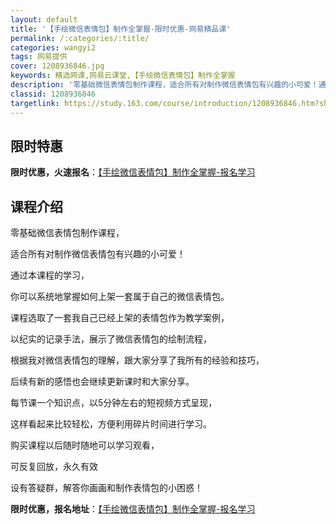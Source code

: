 ```yaml
---
layout: default
title: '【手绘微信表情包】制作全掌握-限时优惠-网易精品课'
permalink: /:categories/:title/
categories: wangyi2
tags: 网易提供
cover: 1208936846.jpg
keywords: 精选网课,网易云课堂,【手绘微信表情包】制作全掌握
description: '零基础微信表情包制作课程，适合所有对制作微信表情包有兴趣的小可爱！通过本课程的学习，你可以系统地掌握如何上架一套属于自己'
classid: 1208936846
targetlink: https://study.163.com/course/introduction/1208936846.htm?share=1&shareId=1025206652&utm_campaign=share&utm_medium=iphoneShare&utm_source=&utm_u=1025206652
---
```


## 限时特惠

**限时优惠，火速报名**：[【手绘微信表情包】制作全掌握-报名学习](https://study.163.com/course/introduction/1208936846.htm?share=1&shareId=1025206652&utm_campaign=share&utm_medium=iphoneShare&utm_source=&utm_u=1025206652)

## 课程介绍

零基础微信表情包制作课程，

适合所有对制作微信表情包有兴趣的小可爱！

通过本课程的学习，

你可以系统地掌握如何上架一套属于自己的微信表情包。



课程选取了一套我自己已经上架的表情包作为教学案例，

以纪实的记录手法，展示了微信表情包的绘制流程，

根据我对微信表情包的理解，跟大家分享了我所有的经验和技巧，

后续有新的感悟也会继续更新课时和大家分享。



每节课一个知识点，以5分钟左右的短视频方式呈现，

这样看起来比较轻松，方便利用碎片时间进行学习。



购买课程以后随时随地可以学习观看，

可反复回放，永久有效

设有答疑群，解答你画画和制作表情包的小困惑！

**限时优惠，报名地址**：[【手绘微信表情包】制作全掌握-报名学习](https://study.163.com/course/introduction/1208936846.htm?share=1&shareId=1025206652&utm_campaign=share&utm_medium=iphoneShare&utm_source=&utm_u=1025206652)

